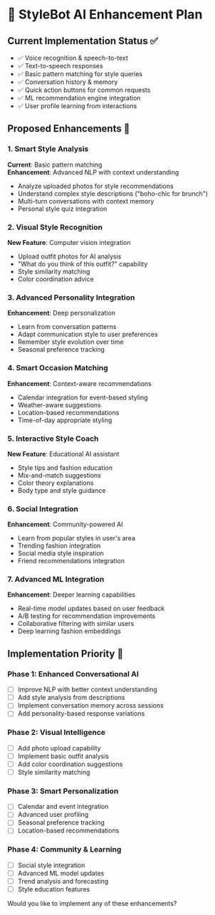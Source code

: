 # 🤖 StyleBot AI Enhancement Plan

## Current Implementation Status ✅
- ✅ Voice recognition & speech-to-text
- ✅ Text-to-speech responses
- ✅ Basic pattern matching for style queries
- ✅ Conversation history & memory
- ✅ Quick action buttons for common requests
- ✅ ML recommendation engine integration
- ✅ User profile learning from interactions

## Proposed Enhancements 🚀

### 1. **Smart Style Analysis**
**Current**: Basic pattern matching  
**Enhancement**: Advanced NLP with context understanding
- Analyze uploaded photos for style recommendations
- Understand complex style descriptions ("boho-chic for brunch")
- Multi-turn conversations with context memory
- Personal style quiz integration

### 2. **Visual Style Recognition**
**New Feature**: Computer vision integration
- Upload outfit photos for AI analysis
- "What do you think of this outfit?" capability
- Style similarity matching
- Color coordination advice

### 3. **Advanced Personality Integration**
**Enhancement**: Deep personalization
- Learn from conversation patterns
- Adapt communication style to user preferences
- Remember style evolution over time
- Seasonal preference tracking

### 4. **Smart Occasion Matching**
**Enhancement**: Context-aware recommendations
- Calendar integration for event-based styling
- Weather-aware suggestions
- Location-based recommendations
- Time-of-day appropriate styling

### 5. **Interactive Style Coach**
**New Feature**: Educational AI assistant
- Style tips and fashion education
- Mix-and-match suggestions
- Color theory explanations
- Body type and style guidance

### 6. **Social Integration**
**Enhancement**: Community-powered AI
- Learn from popular styles in user's area
- Trending fashion integration
- Social media style inspiration
- Friend recommendations integration

### 7. **Advanced ML Integration**
**Enhancement**: Deeper learning capabilities
- Real-time model updates based on user feedback
- A/B testing for recommendation improvements
- Collaborative filtering with similar users
- Deep learning fashion embeddings

## Implementation Priority 🎯

### Phase 1: Enhanced Conversational AI
- [ ] Improve NLP with better context understanding
- [ ] Add style analysis from descriptions
- [ ] Implement conversation memory across sessions
- [ ] Add personality-based response variations

### Phase 2: Visual Intelligence
- [ ] Add photo upload capability
- [ ] Implement basic outfit analysis
- [ ] Add color coordination suggestions
- [ ] Style similarity matching

### Phase 3: Smart Personalization
- [ ] Calendar and event integration
- [ ] Advanced user profiling
- [ ] Seasonal preference tracking
- [ ] Location-based recommendations

### Phase 4: Community & Learning
- [ ] Social style integration
- [ ] Advanced ML model updates
- [ ] Trend analysis and forecasting
- [ ] Style education features

Would you like to implement any of these enhancements?
